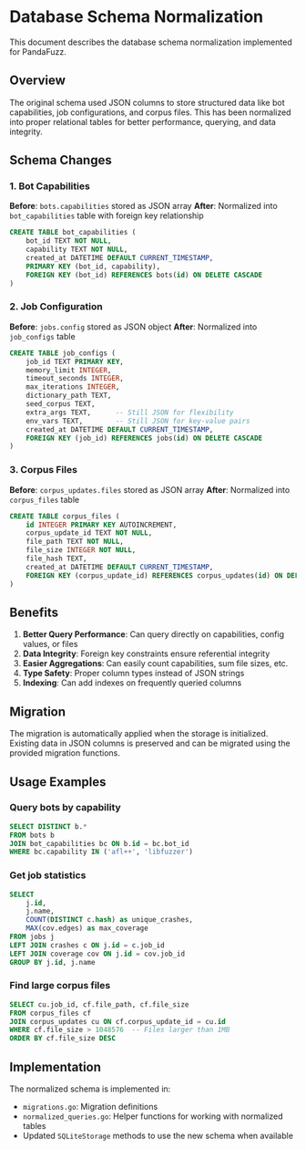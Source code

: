 # Database Schema Normalization

This document describes the database schema normalization implemented for PandaFuzz.

## Overview

The original schema used JSON columns to store structured data like bot capabilities, job configurations, and corpus files. This has been normalized into proper relational tables for better performance, querying, and data integrity.

## Schema Changes

### 1. Bot Capabilities
**Before**: `bots.capabilities` stored as JSON array
**After**: Normalized into `bot_capabilities` table with foreign key relationship

```sql
CREATE TABLE bot_capabilities (
    bot_id TEXT NOT NULL,
    capability TEXT NOT NULL,
    created_at DATETIME DEFAULT CURRENT_TIMESTAMP,
    PRIMARY KEY (bot_id, capability),
    FOREIGN KEY (bot_id) REFERENCES bots(id) ON DELETE CASCADE
)
```

### 2. Job Configuration
**Before**: `jobs.config` stored as JSON object
**After**: Normalized into `job_configs` table

```sql
CREATE TABLE job_configs (
    job_id TEXT PRIMARY KEY,
    memory_limit INTEGER,
    timeout_seconds INTEGER,
    max_iterations INTEGER,
    dictionary_path TEXT,
    seed_corpus TEXT,
    extra_args TEXT,      -- Still JSON for flexibility
    env_vars TEXT,        -- Still JSON for key-value pairs
    created_at DATETIME DEFAULT CURRENT_TIMESTAMP,
    FOREIGN KEY (job_id) REFERENCES jobs(id) ON DELETE CASCADE
)
```

### 3. Corpus Files
**Before**: `corpus_updates.files` stored as JSON array
**After**: Normalized into `corpus_files` table

```sql
CREATE TABLE corpus_files (
    id INTEGER PRIMARY KEY AUTOINCREMENT,
    corpus_update_id TEXT NOT NULL,
    file_path TEXT NOT NULL,
    file_size INTEGER NOT NULL,
    file_hash TEXT,
    created_at DATETIME DEFAULT CURRENT_TIMESTAMP,
    FOREIGN KEY (corpus_update_id) REFERENCES corpus_updates(id) ON DELETE CASCADE
)
```

## Benefits

1. **Better Query Performance**: Can query directly on capabilities, config values, or files
2. **Data Integrity**: Foreign key constraints ensure referential integrity
3. **Easier Aggregations**: Can easily count capabilities, sum file sizes, etc.
4. **Type Safety**: Proper column types instead of JSON strings
5. **Indexing**: Can add indexes on frequently queried columns

## Migration

The migration is automatically applied when the storage is initialized. Existing data in JSON columns is preserved and can be migrated using the provided migration functions.

## Usage Examples

### Query bots by capability
```sql
SELECT DISTINCT b.* 
FROM bots b
JOIN bot_capabilities bc ON b.id = bc.bot_id
WHERE bc.capability IN ('afl++', 'libfuzzer')
```

### Get job statistics
```sql
SELECT 
    j.id,
    j.name,
    COUNT(DISTINCT c.hash) as unique_crashes,
    MAX(cov.edges) as max_coverage
FROM jobs j
LEFT JOIN crashes c ON j.id = c.job_id
LEFT JOIN coverage cov ON j.id = cov.job_id
GROUP BY j.id, j.name
```

### Find large corpus files
```sql
SELECT cu.job_id, cf.file_path, cf.file_size
FROM corpus_files cf
JOIN corpus_updates cu ON cf.corpus_update_id = cu.id
WHERE cf.file_size > 1048576  -- Files larger than 1MB
ORDER BY cf.file_size DESC
```

## Implementation

The normalized schema is implemented in:
- `migrations.go`: Migration definitions
- `normalized_queries.go`: Helper functions for working with normalized tables
- Updated `SQLiteStorage` methods to use the new schema when available